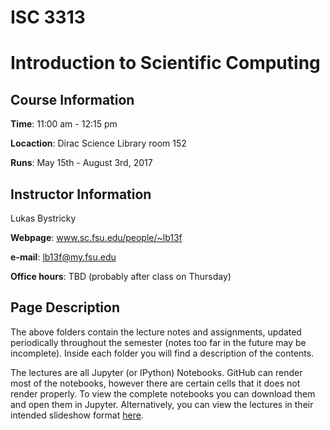 # ISC 3313
# Introduction to Scientific Computing

## Course Information
**Time**: 11:00 am - 12:15 pm

**Locaction**: Dirac Science Library room 152

**Runs**: May 15th - August 3rd, 2017

## Instructor Information
Lukas Bystricky

**Webpage**: www.sc.fsu.edu/people/~lb13f 

**e-mail**: lb13f@my.fsu.edu

**Office hours**: TBD (probably after class on Thursday)

## Page Description
The above folders contain the lecture notes and assignments, updated periodically throughout the semester (notes too far in the future may be incomplete). Inside each folder you will find a description of the contents.

The lectures are all Jupyter (or IPython) Notebooks. GitHub can render 
most of the notebooks, however there are certain cells that it does not 
render properly. To view the complete notebooks you can download them 
and open them in Jupyter. Alternatively, you can view the lectures in 
their intended slideshow format 
[here](https://nbviewer.jupyter.org/github/lukasbystricky/ISC-3313/tree/master/lectures/).
